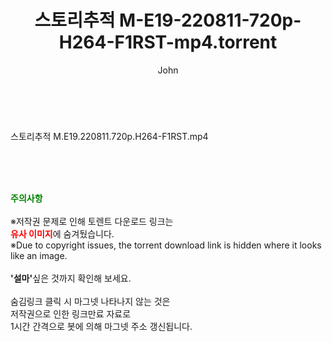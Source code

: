 ﻿---
layout: post
title:  "스토리추적 M-E19-220811-720p-H264-F1RST-mp4.torrent"
author: John
categories: [ 방송/음악 ]
tags: [  ]
image:  
description: "스토리추적 M-E19-220811-720p-H264-F1RST-mp4 torrent 정보 공유"
toc: true
toc_sticky: true
---

<br>
<div class="view-img">
<a class="view_image" href="http://torrentmobile61.com/bbs/view_image.php?fn=%2Fdata%2Ffile%2Fmusic%2F3735183265_hRoJx3Uz_af26ad5854feb93ce28117b939b9b0d28e743d1c.jpg" target="_blank"><img alt="" class="img-tag" content="http://torrentmobile61.com/data/file/music/3735183265_hRoJx3Uz_af26ad5854feb93ce28117b939b9b0d28e743d1c.jpg" itemprop="image" src="http://torrentmobile61.com/data/file/music/thumb-3735183265_hRoJx3Uz_af26ad5854feb93ce28117b939b9b0d28e743d1c_835x2212.jpg"/></a></div><div class="view-content" itemprop="description">
<p>스토리추적 M.E19.220811.720p.H264-F1RST.mp4<br/></p> </div>
    
<br><br><br>
<p data-ke-size="size16"><b><span style="color: green;">주의사항</span></b><br /><br />※저작권 문제로 인해 토렌트 다운로드 링크는<br /><b><span style="color: red;">유사 이미지</span></b>에 숨겨뒀습니다.<br />※Due to copyright issues, the torrent download link is hidden where it looks like an image.<br /><br /><b>'설마'</b>싶은 것까지 확인해 보세요.<br /><br />숨김링크 클릭 시 마그넷 나타나지 않는 것은<br />저작권으로 인한 링크만료 자료로<br />1시간 간격으로 봇에 의해 마그넷 주소 갱신됩니다.</p>
